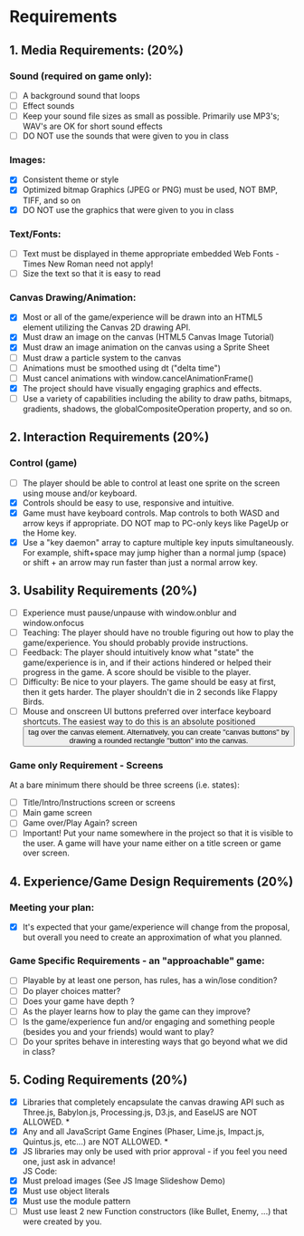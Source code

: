 # Requirements  

## 1. Media Requirements: (20%)  
### Sound (required on game only):
- [ ] A background sound that loops  
- [ ] Effect sounds  
- [ ] Keep your sound file sizes as small as possible. Primarily use MP3's; WAV's are OK for short sound effects  
- [ ] DO NOT use the sounds that were given to you in class  
### Images:  
- [x] Consistent theme or style  
- [x] Optimized bitmap Graphics (JPEG or PNG) must be used, NOT BMP, TIFF, and so on  
- [x] DO NOT use the graphics that were given to you in class  
### Text/Fonts:  
- [ ] Text must be displayed in theme appropriate embedded Web Fonts - Times New Roman need not apply!  
- [ ] Size the text so that it is easy to read  
### Canvas Drawing/Animation:
- [x] Most or all of the game/experience will be drawn into an HTML5 <canvas> element utilizing the Canvas 2D drawing API.  
- [x] Must draw an image on the canvas (HTML5 Canvas Image Tutorial)  
- [x] Must draw an image animation on the canvas using a Sprite Sheet  
- [ ] Must draw a particle system to the canvas  
- [ ] Animations must be smoothed using dt ("delta time")  
- [ ] Must cancel animations with window.cancelAnimationFrame()  
- [x] The project should have visually engaging graphics and effects.  
- [ ] Use a variety of <canvas> capabilities including the ability to draw paths, bitmaps, gradients, shadows, the globalCompositeOperation property, and so on.  

## 2. Interaction Requirements (20%)  
### Control (game)  
- [ ] The player should be able to control at least one sprite on the screen using mouse and/or keyboard.  
- [x] Controls should be easy to use, responsive and intuitive.  
- [x] Game must have keyboard controls. Map controls to both WASD and arrow keys if appropriate. DO NOT map to PC-only keys like PageUp or the Home key.  
- [x] Use a "key daemon" array to capture multiple key inputs simultaneously. For example, shift+space may jump higher than a normal jump (space) or shift + an arrow may run faster than just a normal arrow key.  

## 3. Usability Requirements (20%)  
- [ ] Experience must pause/unpause with window.onblur and window.onfocus  
- [ ] Teaching: The player should have no trouble figuring out how to play the game/experience. You should probably provide instructions.  
- [ ] Feedback: The player should intuitively know what "state" the game/experience is in, and if their actions hindered or helped their progress in the game. A score should be visible to the player.  
- [ ] Difficulty: Be nice to your players. The game should be easy at first, then it gets harder. The player shouldn't die in 2 seconds like Flappy Birds.  
- [ ] Mouse and onscreen UI buttons preferred over interface keyboard shortcuts. The easiest way to do this is an absolute positioned <button> tag over the canvas element. Alternatively, you can create "canvas buttons" by drawing a rounded rectangle "button" into the canvas.  
### Game only Requirement - Screens  
At a bare minimum there should be three screens (i.e. states):  
- [ ] Title/Intro/Instructions screen or screens  
- [ ] Main game screen  
- [ ] Game over/Play Again? screen  
- [ ] Important! Put your name somewhere in the project so that it is visible to the user. A game will have your name either on a title screen or game over screen.  

## 4. Experience/Game Design Requirements (20%)  
### Meeting your plan:  
- [x] It's expected that your game/experience will change from the proposal, but overall you need to create an approximation of what you planned.  
### Game Specific Requirements - an "approachable" game:  
- [ ] Playable by at least one person, has rules, has a win/lose condition?  
- [ ] Do player choices matter?  
- [ ] Does your game have depth ?  
- [ ] As the player learns how to play the game can they improve?  
- [ ] Is the game/experience fun and/or engaging and something people (besides you and your friends) would want to play?  
- [ ] Do your sprites behave in interesting ways that go beyond what we did in class?  

## 5. Coding Requirements (20%)  
- [x] Libraries that completely encapsulate the canvas drawing API such as Three.js, Babylon.js, Processing.js, D3.js, and EaselJS are NOT ALLOWED. *  
- [x] Any and all JavaScript Game Engines (Phaser, Lime.js, Impact.js, Quintus.js, etc...) are NOT ALLOWED. *  
- [x] JS libraries may only be used with prior approval - if you feel you need one, just ask in advance!  
JS Code:  
- [x] Must preload images (See JS Image Slideshow Demo)  
- [x] Must use object literals  
- [x] Must use the module pattern  
- [ ] Must use least 2 new Function constructors (like Bullet, Enemy, ...) that were created by you.  
